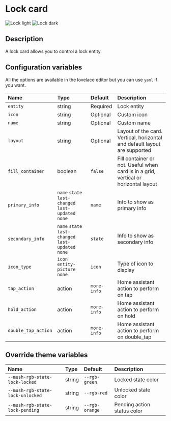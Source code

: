 # Lock card

![Lock light](../images/lock-light.png)
![Lock dark](../images/lock-dark.png)

## Description

A lock card allows you to control a lock entity.

## Configuration variables

All the options are available in the lovelace editor but you can use `yaml` if you want.

| Name                | Type                                                | Default     | Description                                                                         |
| :------------------ | :-------------------------------------------------- | :---------- | :---------------------------------------------------------------------------------- |
| `entity`            | string                                              | Required    | Lock entity                                                                         |
| `icon`              | string                                              | Optional    | Custom icon                                                                         |
| `name`              | string                                              | Optional    | Custom name                                                                         |
| `layout`            | string                                              | Optional    | Layout of the card. Vertical, horizontal and default layout are supported           |
| `fill_container`    | boolean                                             | `false`     | Fill container or not. Useful when card is in a grid, vertical or horizontal layout |
| `primary_info`      | `name` `state` `last-changed` `last-updated` `none` | `name`      | Info to show as primary info                                                        |
| `secondary_info`    | `name` `state` `last-changed` `last-updated` `none` | `state`     | Info to show as secondary info                                                      |
| `icon_type`         | `icon` `entity-picture` `none`                      | `icon`      | Type of icon to display                                                             |
| `tap_action`        | action                                              | `more-info` | Home assistant action to perform on tap                                             |
| `hold_action`       | action                                              | `more-info` | Home assistant action to perform on hold                                            |
| `double_tap_action` | action                                              | `more-info` | Home assistant action to perform on double_tap                                      |

## Override theme variables

| Name                             | Type   | Default        | Description                 |
| :------------------------------- | :----- | :------------- | :-------------------------- |
| `--mush-rgb-state-lock-locked`   | string | `--rgb-green`  | Locked state color          |
| `--mush-rgb-state-lock-unlocked` | string | `--rgb-red`    | Unlocked state color        |
| `--mush-rgb-state-lock-pending`  | string | `--rgb-orange` | Pending action status color |
